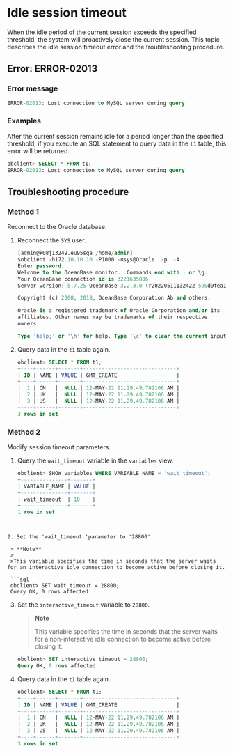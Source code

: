 # Idle session timeout

When the idle period of the current session exceeds the specified threshold, the system will proactively close the current session. This topic describes the idle session timeout error and the troubleshooting procedure.

## Error: ERROR-02013

### Error message

```sql
ERROR-02013: Lost connection to MySQL server during query
```

### Examples

After the current session remains idle for a period longer than the specified threshold, if you execute an SQL statement to query data in the `t1` table, this error will be returned.

```sql
obclient> SELECT * FROM t1;
ERROR-02013: Lost connection to MySQL server during query
```

## Troubleshooting procedure

### Method 1

Reconnect to the Oracle database.

1. Reconnect the `SYS` user.

   ```sql
   [admin@k08j13249.eu95sqa /home/admin]
   $obclient -h172.10.10.10 -P1000 -usys@Oracle  -p  -A
   Enter password:
   Welcome to the OceanBase monitor.  Commands end with ; or \g.
   Your OceanBase connection id is 3221635806
   Server version: 5.7.25 OceanBase 3.2.3.0 (r20220511132422-590d9fea1ec221fa4ed446e512bd797b35dfae8f) (Built May 11 2022 13:38:24)

   Copyright (c) 2000, 2018, OceanBase Corporation Ab and others.

   Oracle is a registered trademark of Oracle Corporation and/or its
   affiliates. Other names may be trademarks of their respective
   owners.

   Type 'help;' or '\h' for help. Type '\c' to clear the current input statement.
   ```

2. Query data in the `t1` table again.

   ```sql
   obclient> SELECT * FROM t1;
   +----+------+-------+------------------------------+
   | ID | NAME | VALUE | GMT_CREATE                   |
   +----+------+-------+------------------------------+
   |  1 | CN   |  NULL | 12-MAY-22 11.29.49.782106 AM |
   |  2 | UK   |  NULL | 12-MAY-22 11.29.49.782106 AM |
   |  3 | US   |  NULL | 12-MAY-22 11.29.49.782106 AM |
   +----+------+-------+------------------------------+
   3 rows in set
   ```

### Method 2

Modify session timeout parameters.

1. Query the `wait_timeout` variable in the `variables` view.

   ```sql
   obclient> SHOW variables WHERE VARIABLE_NAME = 'wait_timeout';
   +---------------+-------+
   | VARIABLE_NAME | VALUE |
   +---------------+-------+
   | wait_timeout  | 10    |
   +---------------+-------+
   1 row in set

```


2. Set the 'wait_timeout 'parameter to '28800'.

 > **Note**
 >
 >This variable specifies the time in seconds that the server waits for an interactive idle connection to become active before closing it.

 ```sql
 obclient> SET wait_timeout = 28800;
 Query OK, 0 rows affected
```


3. Set the `interactive_timeout` variable to `28800`.

   > **Note**
   >
   > This variable specifies the time in seconds that the server waits for a non-interactive idle connection to become active before closing it.

   ```sql
   obclient> SET interactive_timeout = 28800;
   Query OK, 0 rows affected
   ```


4. Query data in the `t1` table again.

   ```sql
   obclient> SELECT * FROM t1;
   +----+------+-------+------------------------------+
   | ID | NAME | VALUE | GMT_CREATE                   |
   +----+------+-------+------------------------------+
   |  1 | CN   |  NULL | 12-MAY-22 11.29.49.782106 AM |
   |  2 | UK   |  NULL | 12-MAY-22 11.29.49.782106 AM |
   |  3 | US   |  NULL | 12-MAY-22 11.29.49.782106 AM |
   +----+------+-------+------------------------------+
   3 rows in set
   ```
